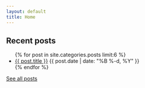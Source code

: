 ```yaml
---
layout: default
title: Home
---
```


## Recent posts

<ul class="posts">
  {% for post in site.categories.posts limit:6 %}
    <li class="post">
      <a href="{{ post.url }}">{{ post.title }}</a>
      <time class="publish-date" datetime="{{ post.date | date: '%F' }}">
        {{ post.date | date: "%B %-d, %Y" }}
      </time>
    </li>
  {% endfor %}
</ul>

[See all posts](/posts.html)
